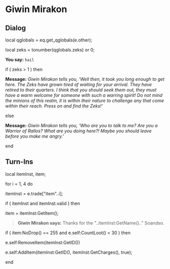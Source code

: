 # Giwin Mirakon
## Dialog

local qglobals = eq.get_qglobals(e.other);

local zeks = tonumber(qglobals.zeks) or 0;


**You say:** `hail`




if ( zeks > 1 ) then



**Message:** <span class="text-warning">*Giwin Mirakon tells you, 'Well then, it took you long enough to get here.  The Zeks have grown tired of waiting for your arrival.  They have retired to their quarters.  I think that you should seek them out, they must have a warm welcome for someone with such a warring spirit!  Do not mind the minions of this realm, it is within their nature to challenge any that come within their reach.  Press on and find the Zeks!'*</span>


else



**Message:** <span class="text-warning">*Giwin Mirakon tells you, 'Who are you to talk to me?  Are you a Warrior of Rallos?  What are you doing here?!  Maybe you should leave before you make me angry.'*</span>

end

## Turn-Ins


local itemInst, item;



for i = 1, 4 do




itemInst = e.trade["item"..i];





if ( itemInst and itemInst.valid ) then



item = itemInst:GetItem();






>**Giwin Mirakon says:** Thanks for the "..itemInst:GetName().." Soandso.







if ( item:NoDrop() == 255 and e.self:CountLoot() < 30 ) then




e.self:RemoveItem(itemInst:GetID()) 




e.self:AddItem(itemInst:GetID(), itemInst:GetCharges(), true);



end
